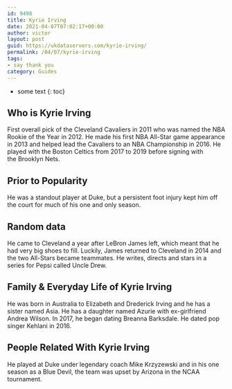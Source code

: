 ```yaml
---
id: 9498
title: Kyrie Irving
date: 2021-04-07T07:02:17+00:00
author: victor
layout: post
guid: https://ukdataservers.com/kyrie-irving/
permalink: /04/07/kyrie-irving
tags:
- say thank you
category: Guides
---
```


* some text
{: toc}


## Who is Kyrie Irving



First overall pick of the Cleveland Cavaliers in 2011 who was named the NBA Rookie of the Year in 2012. He made his first NBA All-Star game appearance in 2013 and helped lead the Cavaliers to an NBA Championship in 2016. He played with the Boston Celtics from 2017 to 2019 before signing with the Brooklyn Nets. 

                
                
                
## Prior to Popularity



He was a standout player at Duke, but a persistent foot injury kept him off the court for much of his one and only season. 

                
                
                
## Random data



He came to Cleveland a year after LeBron James left, which meant that he had very big shoes to fill. Luckily, James returned to Cleveland in 2014 and the two All-Stars became teammates. He writes, directs and stars in a series for Pepsi called Uncle Drew. 

                
                
                
## Family & Everyday Life of Kyrie Irving



He was born in Australia to Elizabeth and Drederick Irving and he has a sister named Asia. He has a daughter named Azurie with ex-girlfriend Andrea Wilson. In 2017, he began dating Breanna Barksdale. He dated pop singer Kehlani in 2016. 

                
                
                
## People Related With Kyrie Irving



He played at Duke under legendary coach Mike Krzyzewski and in his one season as a Blue Devil, the team was upset by Arizona in the NCAA tournament. 

                
              
            
          
          
          